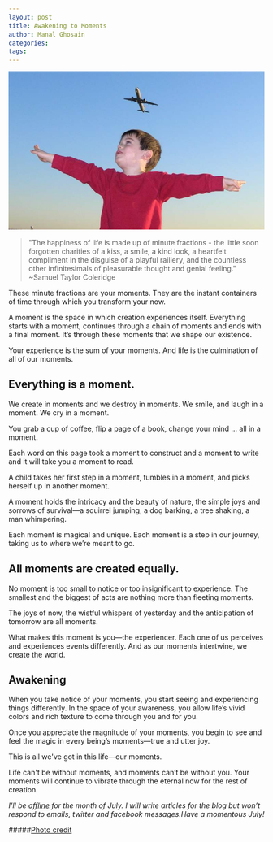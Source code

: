 ```yaml
---
layout: post
title: Awakening to Moments
author: Manal Ghosain
categories:
tags:
---
```


![Flying like a plane](/images/small-moments.jpg)

> "The happiness of life is made up of minute fractions - the little soon forgotten charities of a kiss, a smile, a kind look, a heartfelt compliment in the disguise of a playful raillery, and the countless other infinitesimals of pleasurable thought and genial feeling." ~Samuel Taylor Coleridge

These minute fractions are your moments. They are the instant containers of time through which you transform your now. 

A moment is the space in which creation experiences itself. Everything starts with a moment, continues through a chain of moments and ends with a final moment. It’s through these moments that we shape our existence. 

Your experience is the sum of your moments. And life is the culmination of all of our moments. 

## Everything is a moment.

We create in moments and we destroy in moments. We smile, and laugh in a moment. We cry in a moment. 

You grab a cup of coffee, flip a page of a book, change your mind … all in a moment. 

Each word on this page took a moment to construct and a moment to write and it will take you a moment to read.  

A child takes her first step in a moment, tumbles in a moment, and picks herself up in another moment. 

A moment holds the intricacy and the beauty of nature, the simple joys and sorrows of survival—a squirrel jumping, a dog barking, a tree shaking, a man whimpering. 

Each moment is magical and unique. Each moment is a step in our journey, taking us to where we’re meant to go. 

## All moments are created equally.

No moment is too small to notice or too insignificant to experience. The smallest and the biggest of acts are nothing more than fleeting moments. 

The joys of now, the wistful whispers of yesterday and the anticipation of tomorrow are all moments. 

What makes this moment is you—the experiencer. Each one of us perceives and experiences events differently. And as our moments intertwine, we create the world. 

## Awakening

When you take notice of your moments, you start seeing and experiencing things differently. In the space of your awareness, you allow life’s vivid colors and rich texture to come through you and for you. 

Once you appreciate the magnitude of your moments, you begin to see and feel the magic in every being’s moments—true and utter joy. 

This is all we've got in this life—our moments.

Life can't be without moments, and moments can’t be without you. Your moments will continue to vibrate through the eternal now for the rest of creation.

*I’ll be [offline](/taking-a-digital-sabbatical-why-and-how/) for the month of July. I will write articles for the blog but won’t respond to emails, twitter and facebook messages.Have a momentous July!*

#####[Photo credit](http://www.flickr.com/photos/wwworks/306073299/)